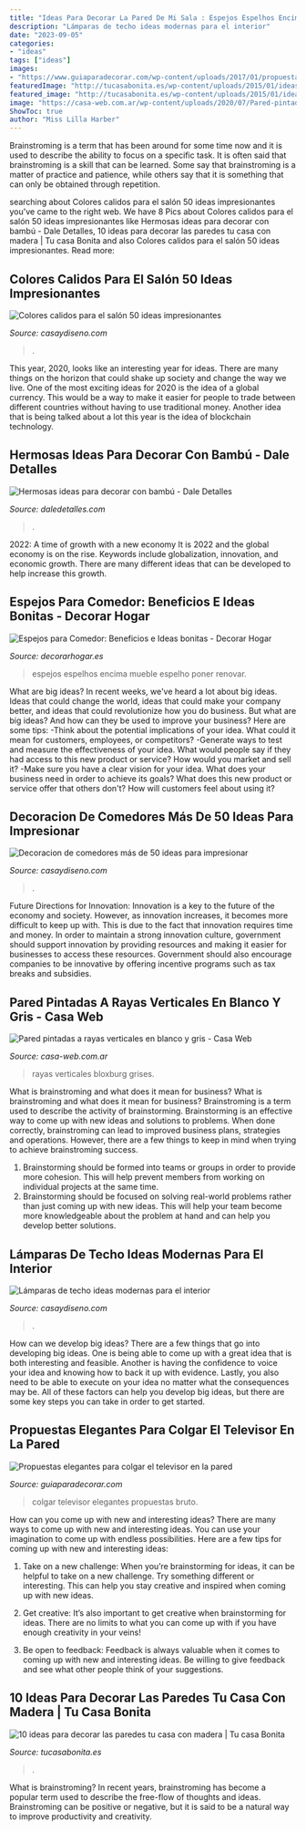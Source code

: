 ```yaml
---
title: "Ideas Para Decorar La Pared De Mi Sala : Espejos Espelhos Encima Mueble Espelho Poner Renovar"
description: "Lámparas de techo ideas modernas para el interior"
date: "2023-09-05"
categories:
- "ideas"
tags: ["ideas"]
images:
- "https://www.guiaparadecorar.com/wp-content/uploads/2017/01/propuestas-elegantes-para-colgar-tu-smart-tv-en-la-pared-05.jpg"
featuredImage: "http://tucasabonita.es/wp-content/uploads/2015/01/ideas-decoracion-casa-paredes-madera-diy-9.jpg"
featured_image: "http://tucasabonita.es/wp-content/uploads/2015/01/ideas-decoracion-casa-paredes-madera-diy-9.jpg"
image: "https://casa-web.com.ar/wp-content/uploads/2020/07/Pared-pintadas-a-rayas-verticales-en-blanco-y-gris.jpg"
ShowToc: true
author: "Miss Lilla Harber"
---
```



Brainstroming is a term that has been around for some time now and it is used to describe the ability to focus on a specific task. It is often said that brainstroming is a skill that can be learned. Some say that brainstroming is a matter of practice and patience, while others say that it is something that can only be obtained through repetition.

	

		
searching about Colores calidos para el salón 50 ideas impresionantes you've came to the right web. We have 8 Pics about Colores calidos para el salón 50 ideas impresionantes like Hermosas ideas para decorar con bambú - Dale Detalles, 10 ideas para decorar las paredes tu casa con madera | Tu casa Bonita and also Colores calidos para el salón 50 ideas impresionantes. Read more:
		
    
## Colores Calidos Para El Salón 50 Ideas Impresionantes

<img loading=lazy src="https://casaydiseno.com/wp-content/uploads/2015/07/salon-moderno-color-verde-lamparas-estrellas-salon.jpeg" onerror="this.onerror=null;this.src='https://tse4.mm.bing.net/th?id=OIP.2BGxHWoXZz_ha54PQH91QgHaFj&amp;pid=15.1';" alt="Colores calidos para el salón 50 ideas impresionantes">

_Source: casaydiseno.com_

>. 

	

This year, 2020, looks like an interesting year for ideas. There are many things on the horizon that could shake up society and change the way we live. One of the most exciting ideas for 2020 is the idea of a global currency. This would be a way to make it easier for people to trade between different countries without having to use traditional money. Another idea that is being talked about a lot this year is the idea of blockchain technology.

    
## Hermosas Ideas Para Decorar Con Bambú - Dale Detalles

<img loading=lazy src="https://i0.wp.com/www.daledetalles.com/wp-content/uploads/2017/01/decoracion-con-bambu11.jpg" onerror="this.onerror=null;this.src='https://tse3.mm.bing.net/th?id=OIP.tVGqilY0Jptbyk6KOZNKDQHaFg&amp;pid=15.1';" alt="Hermosas ideas para decorar con bambú - Dale Detalles">

_Source: daledetalles.com_

>. 

	

2022: A time of growth with a new economy
It is 2022 and the global economy is on the rise. Keywords include globalization, innovation, and economic growth. There are many different ideas that can be developed to help increase this growth.

    
## Espejos Para Comedor: Beneficios E Ideas Bonitas - Decorar Hogar

<img loading=lazy src="https://www.decorarhogar.es/wp-content/uploads/2017/04/espejos-encima-sofa.jpg" onerror="this.onerror=null;this.src='https://tse3.mm.bing.net/th?id=OIP.G1A7rUfO10Db7oqWpc3LewHaEz&amp;pid=15.1';" alt="Espejos para Comedor: Beneficios e Ideas bonitas - Decorar Hogar">

_Source: decorarhogar.es_

>espejos espelhos encima mueble espelho poner renovar. 

	

What are big ideas?
In recent weeks, we've heard a lot about big ideas. Ideas that could change the world, ideas that could make your company better, and ideas that could revolutionize how you do business. But what are big ideas? And how can they be used to improve your business? Here are some tips: 
-Think about the potential implications of your idea. What could it mean for customers, employees, or competitors? 
-Generate ways to test and measure the effectiveness of your idea. What would people say if they had access to this new product or service? How would you market and sell it? 
-Make sure you have a clear vision for your idea. What does your business need in order to achieve its goals? What does this new product or service offer that others don't? How will customers feel about using it?

    
## Decoracion De Comedores Más De 50 Ideas Para Impresionar

<img loading=lazy src="https://casaydiseno.com/wp-content/uploads/2015/08/decoracion-de-comedores-pared-estampalamparas.jpg" onerror="this.onerror=null;this.src='https://tse3.mm.bing.net/th?id=OIP.RiC-Go0Gnh8kVGYIMAwGrwHaLI&amp;pid=15.1';" alt="Decoracion de comedores más de 50 ideas para impresionar">

_Source: casaydiseno.com_

>. 

	

Future Directions for Innovation:
Innovation is a key to the future of the economy and society. However, as innovation increases, it becomes more difficult to keep up with. This is due to the fact that innovation requires time and money. In order to maintain a strong innovation culture, government should support innovation by providing resources and making it easier for businesses to access these resources. Government should also encourage companies to be innovative by offering incentive programs such as tax breaks and subsidies.

    
## Pared Pintadas A Rayas Verticales En Blanco Y Gris - Casa Web

<img loading=lazy src="https://casa-web.com.ar/wp-content/uploads/2020/07/Pared-pintadas-a-rayas-verticales-en-blanco-y-gris.jpg" onerror="this.onerror=null;this.src='https://tse1.mm.bing.net/th?id=OIP.0JgeoAfLBMtIMs13dxJazQAAAA&amp;pid=15.1';" alt="Pared pintadas a rayas verticales en blanco y gris - Casa Web">

_Source: casa-web.com.ar_

>rayas verticales bloxburg grises. 

	

What is brainstroming and what does it mean for business?
What is brainstroming and what does it mean for business?
Brainstroming is a term used to describe the activity of brainstorming. Brainstorming is an effective way to come up with new ideas and solutions to problems. When done correctly, brainstroming can lead to improved business plans, strategies and operations. However, there are a few things to keep in mind when trying to achieve brainstroming success.

1) Brainstorming should be formed into teams or groups in order to provide more cohesion. This will help prevent members from working on individual projects at the same time.
2) Brainstorming should be focused on solving real-world problems rather than just coming up with new ideas. This will help your team become more knowledgeable about the problem at hand and can help you develop better solutions.

    
## Lámparas De Techo Ideas Modernas Para El Interior

<img loading=lazy src="https://casaydiseno.com/wp-content/uploads/2015/05/lampara-techo-elegante-estilo-moderno.jpg" onerror="this.onerror=null;this.src='https://tse2.mm.bing.net/th?id=OIP.FciGKPTvBVe8TYcAiZYT_AHaKu&amp;pid=15.1';" alt="Lámparas de techo ideas modernas para el interior">

_Source: casaydiseno.com_

>. 

	

How can we develop big ideas?
There are a few things that go into developing big ideas. One is being able to come up with a great idea that is both interesting and feasible. Another is having the confidence to voice your idea and knowing how to back it up with evidence. Lastly, you also need to be able to execute on your idea no matter what the consequences may be. All of these factors can help you develop big ideas, but there are some key steps you can take in order to get started.

    
## Propuestas Elegantes Para Colgar El Televisor En La Pared

<img loading=lazy src="https://www.guiaparadecorar.com/wp-content/uploads/2017/01/propuestas-elegantes-para-colgar-tu-smart-tv-en-la-pared-05.jpg" onerror="this.onerror=null;this.src='https://tse4.mm.bing.net/th?id=OIP.KjiMgBtiYc3xsSCbljloeQHaLJ&amp;pid=15.1';" alt="Propuestas elegantes para colgar el televisor en la pared">

_Source: guiaparadecorar.com_

>colgar televisor elegantes propuestas bruto. 

	

How can you come up with new and interesting ideas?
There are many ways to come up with new and interesting ideas. You can use your imagination to come up with endless possibilities. Here are a few tips for coming up with new and interesting ideas:
1. Take on a new challenge: When you’re brainstorming for ideas, it can be helpful to take on a new challenge. Try something different or interesting. This can help you stay creative and inspired when coming up with new ideas.

2. Get creative: It’s also important to get creative when brainstorming for ideas. There are no limits to what you can come up with if you have enough creativity in your veins!

3. Be open to feedback: Feedback is always valuable when it comes to coming up with new and interesting ideas. Be willing to give feedback and see what other people think of your suggestions.

    
## 10 Ideas Para Decorar Las Paredes Tu Casa Con Madera | Tu Casa Bonita

<img loading=lazy src="http://tucasabonita.es/wp-content/uploads/2015/01/ideas-decoracion-casa-paredes-madera-diy-9.jpg" onerror="this.onerror=null;this.src='https://tse1.mm.bing.net/th?id=OIP.fSMltFIFh7nSFlQ6V5-t_gHaJ3&amp;pid=15.1';" alt="10 ideas para decorar las paredes tu casa con madera | Tu casa Bonita">

_Source: tucasabonita.es_

>. 

	

What is brainstroming?
In recent years, brainstroming has become a popular term used to describe the free-flow of thoughts and ideas. Brainstroming can be positive or negative, but it is said to be a natural way to improve productivity and creativity.

